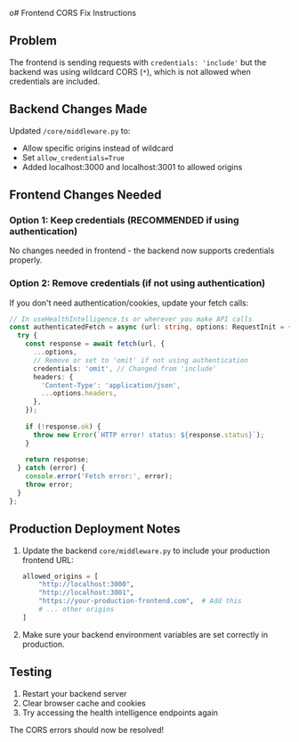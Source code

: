 o# Frontend CORS Fix Instructions

## Problem
The frontend is sending requests with `credentials: 'include'` but the backend was using wildcard CORS (`*`), which is not allowed when credentials are included.

## Backend Changes Made
Updated `/core/middleware.py` to:
- Allow specific origins instead of wildcard
- Set `allow_credentials=True`
- Added localhost:3000 and localhost:3001 to allowed origins

## Frontend Changes Needed

### Option 1: Keep credentials (RECOMMENDED if using authentication)
No changes needed in frontend - the backend now supports credentials properly.

### Option 2: Remove credentials (if not using authentication)
If you don't need authentication/cookies, update your fetch calls:

```typescript
// In useHealthIntelligence.ts or wherever you make API calls
const authenticatedFetch = async (url: string, options: RequestInit = {}) => {
  try {
    const response = await fetch(url, {
      ...options,
      // Remove or set to 'omit' if not using authentication
      credentials: 'omit', // Changed from 'include'
      headers: {
        'Content-Type': 'application/json',
        ...options.headers,
      },
    });
    
    if (!response.ok) {
      throw new Error(`HTTP error! status: ${response.status}`);
    }
    
    return response;
  } catch (error) {
    console.error('Fetch error:', error);
    throw error;
  }
};
```

## Production Deployment Notes

1. Update the backend `core/middleware.py` to include your production frontend URL:
   ```python
   allowed_origins = [
       "http://localhost:3000",
       "http://localhost:3001", 
       "https://your-production-frontend.com",  # Add this
       # ... other origins
   ]
   ```

2. Make sure your backend environment variables are set correctly in production.

## Testing
1. Restart your backend server
2. Clear browser cache and cookies
3. Try accessing the health intelligence endpoints again

The CORS errors should now be resolved!
